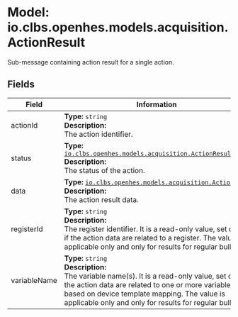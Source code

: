 # Model: io.clbs.openhes.models.acquisition.ActionResult

Sub-message containing action result for a single action.

## Fields

| Field | Information |
| --- | --- |
| actionId | <b>Type:</b> `string`<br><b>Description:</b><br>The action identifier. |
| status | <b>Type:</b> [`io.clbs.openhes.models.acquisition.ActionResultCode`](model-io-clbs-openhes-models-acquisition-actionresultcode.md)<br><b>Description:</b><br>The status of the action. |
| data | <b>Type:</b> [`io.clbs.openhes.models.acquisition.ActionData`](model-io-clbs-openhes-models-acquisition-actiondata.md)<br><b>Description:</b><br>The action result data. |
| registerId | <b>Type:</b> `string`<br><b>Description:</b><br>The register identifier. It is a read-only value, set only if the action data are related to a register. The value is applicable only and only for results for regular bulks. |
| variableName | <b>Type:</b> `string`<br><b>Description:</b><br>The variable name(s). It is a read-only value, set only if the action data are related to one or more variables based on device template mapping. The value is applicable only and only for results for regular bulks. |

